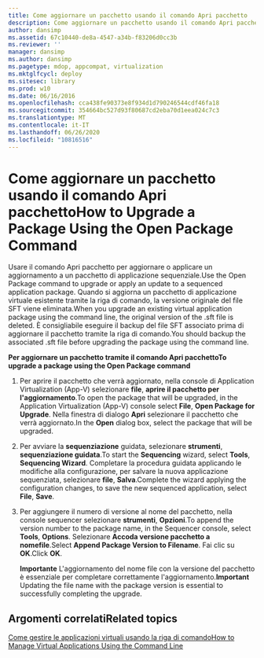 ```yaml
---
title: Come aggiornare un pacchetto usando il comando Apri pacchetto
description: Come aggiornare un pacchetto usando il comando Apri pacchetto
author: dansimp
ms.assetid: 67c10440-de8a-4547-a34b-f83206d0cc3b
ms.reviewer: ''
manager: dansimp
ms.author: dansimp
ms.pagetype: mdop, appcompat, virtualization
ms.mktglfcycl: deploy
ms.sitesec: library
ms.prod: w10
ms.date: 06/16/2016
ms.openlocfilehash: cca438fe90373e8f934d1d790246544cdf46fa18
ms.sourcegitcommit: 354664bc527d93f80687cd2eba70d1eea024c7c3
ms.translationtype: MT
ms.contentlocale: it-IT
ms.lasthandoff: 06/26/2020
ms.locfileid: "10816516"
---
```

# <span data-ttu-id="b996e-103">Come aggiornare un pacchetto usando il comando Apri pacchetto</span><span class="sxs-lookup"><span data-stu-id="b996e-103">How to Upgrade a Package Using the Open Package Command</span></span>


<span data-ttu-id="b996e-104">Usare il comando Apri pacchetto per aggiornare o applicare un aggiornamento a un pacchetto di applicazione sequenziale.</span><span class="sxs-lookup"><span data-stu-id="b996e-104">Use the Open Package command to upgrade or apply an update to a sequenced application package.</span></span> <span data-ttu-id="b996e-105">Quando si aggiorna un pacchetto di applicazione virtuale esistente tramite la riga di comando, la versione originale del file SFT viene eliminata.</span><span class="sxs-lookup"><span data-stu-id="b996e-105">When you upgrade an existing virtual application package using the command line, the original version of the .sft file is deleted.</span></span> <span data-ttu-id="b996e-106">È consigliabile eseguire il backup del file SFT associato prima di aggiornare il pacchetto tramite la riga di comando.</span><span class="sxs-lookup"><span data-stu-id="b996e-106">You should backup the associated .sft file before upgrading the package using the command line.</span></span>

**<span data-ttu-id="b996e-107">Per aggiornare un pacchetto tramite il comando Apri pacchetto</span><span class="sxs-lookup"><span data-stu-id="b996e-107">To upgrade a package using the Open Package command</span></span>**

1.  <span data-ttu-id="b996e-108">Per aprire il pacchetto che verrà aggiornato, nella console di Application Virtualization (App-V) selezionare **file**, **aprire il pacchetto per l'aggiornamento**.</span><span class="sxs-lookup"><span data-stu-id="b996e-108">To open the package that will be upgraded, in the Application Virtualization (App-V) console select **File**, **Open Package for Upgrade**.</span></span> <span data-ttu-id="b996e-109">Nella finestra di dialogo **Apri** selezionare il pacchetto che verrà aggiornato.</span><span class="sxs-lookup"><span data-stu-id="b996e-109">In the **Open** dialog box, select the package that will be upgraded.</span></span>

2.  <span data-ttu-id="b996e-110">Per avviare la **sequenziazione** guidata, selezionare **strumenti**, **sequenziazione guidata**.</span><span class="sxs-lookup"><span data-stu-id="b996e-110">To start the **Sequencing** wizard, select **Tools**, **Sequencing Wizard**.</span></span> <span data-ttu-id="b996e-111">Completare la procedura guidata applicando le modifiche alla configurazione, per salvare la nuova applicazione sequenziata, selezionare **file**, **Salva**.</span><span class="sxs-lookup"><span data-stu-id="b996e-111">Complete the wizard applying the configuration changes, to save the new sequenced application, select **File**, **Save**.</span></span>

3.  <span data-ttu-id="b996e-112">Per aggiungere il numero di versione al nome del pacchetto, nella console sequencer selezionare **strumenti**, **Opzioni**.</span><span class="sxs-lookup"><span data-stu-id="b996e-112">To append the version number to the package name, in the Sequencer console, select **Tools**, **Options**.</span></span> <span data-ttu-id="b996e-113">Selezionare **Accoda versione pacchetto a nomefile**.</span><span class="sxs-lookup"><span data-stu-id="b996e-113">Select **Append Package Version to Filename**.</span></span> <span data-ttu-id="b996e-114">Fai clic su **OK**.</span><span class="sxs-lookup"><span data-stu-id="b996e-114">Click **OK**.</span></span>

    <span data-ttu-id="b996e-115">**Importante**  L'aggiornamento del nome file con la versione del pacchetto è essenziale per completare correttamente l'aggiornamento.</span><span class="sxs-lookup"><span data-stu-id="b996e-115">**Important** Updating the file name with the package version is essential to successfully completing the upgrade.</span></span>

     

## <span data-ttu-id="b996e-116">Argomenti correlati</span><span class="sxs-lookup"><span data-stu-id="b996e-116">Related topics</span></span>


[<span data-ttu-id="b996e-117">Come gestire le applicazioni virtuali usando la riga di comando</span><span class="sxs-lookup"><span data-stu-id="b996e-117">How to Manage Virtual Applications Using the Command Line</span></span>](how-to-manage-virtual-applications-using-the-command-line.md)

 

 





